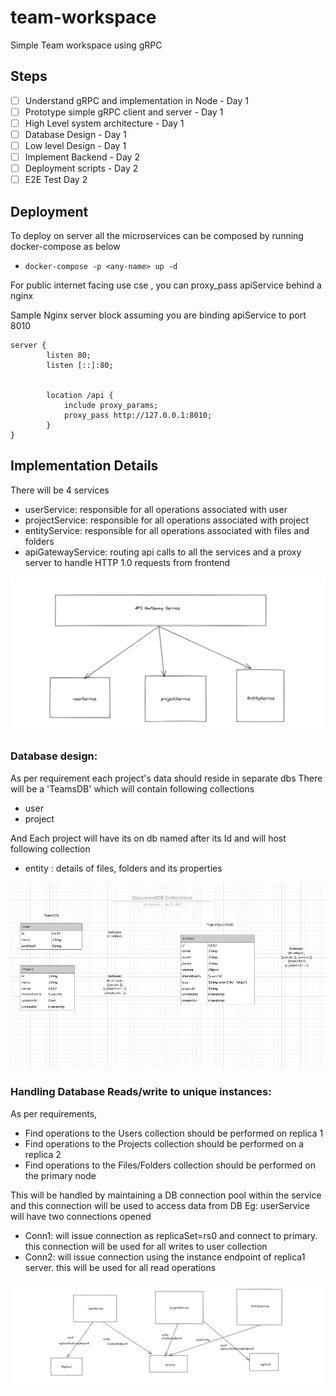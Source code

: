 # team-workspace
Simple Team workspace using gRPC


## Steps
- [ ] Understand gRPC and implementation in Node - Day 1
- [ ] Prototype simple gRPC client and server - Day 1
- [ ] High Level system architecture - Day 1
- [ ] Database Design - Day 1
- [ ] Low level Design - Day 1
- [ ] Implement Backend - Day 2
- [ ] Deployment scripts - Day 2
- [ ] E2E Test Day 2

## Deployment 
To deploy on server all the microservices can be composed by running docker-compose as below
- ```docker-compose -p <any-name> up -d```

For public internet facing use cse , you can proxy_pass apiService behind a nginx

Sample Nginx server block assuming you are binding apiService to port 8010

``` 
server {
        listen 80;
        listen [::]:80;


        location /api {
            include proxy_params;
            proxy_pass http://127.0.0.1:8010;
        }
} 
```

## Implementation Details

There will be 4 services
- userService: responsible for all operations associated with user
- projectService: responsible for all operations associated with project 
- entityService: responsible for all operations associated with  files and folders
- apiGatewayService: routing api calls to all the services and a proxy server to handle HTTP 1.0 requests from frontend

<img src="GatewayService.png">

### Database design:
As per requirement each project's data should reside in separate dbs
There will be a 'TeamsDB' which will contain following collections
- user
- project

And Each project will have its on db named after its Id and will host following collection
- entity : details of files, folders and its properties


<img src="db.png">

### Handling Database Reads/write to unique instances:
As per requirements, 
- Find operations to the Users collection should be performed on replica 1
- Find operations to the Projects collection should be performed on a replica 2
- Find operations to the Files/Folders collection should be performed on the primary node

This will be handled by maintaining a DB connection pool within the service and this connection will be used to access data from DB
Eg: userService will have two connections opened
- Conn1: will issue connection as replicaSet=rs0 and connect to primary. this connection will be used for all writes to user collection
- Conn2: will issue connection using the instance endpoint of replica1 server. this will be used for all read operations

<img src="ConnectionPool.png">
